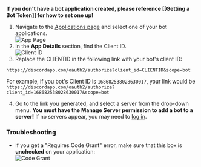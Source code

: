 **If you don't have a bot application created, please reference [[Getting a Bot Token]] for how to set one up!**

1. Navigate to the [Applications page](https://discordapp.com/developers/applications/me) and select one of your bot applications.<br> ![App Page](http://i.imgur.com/YxZWndU.png)
2. In the **App Details** section, find the Client ID.<br> ![Client ID](http://i.imgur.com/tsI8nwD.png)
3. Replace the CLIENTID in the following link with your bot's client ID:
```
https://discordapp.com/oauth2/authorize?client_id=CLIENTID&scope=bot
```
For example, if you bot's Client ID is `168682538028630017`, your link would be `https://discordapp.com/oauth2/authorize?client_id=168682538028630017&scope=bot`

4. Go to the link you generated, and select a server from the drop-down menu. **You must have the Manage Server permission to add a bot to a server!** If no servers appear, you may need to [log in](https://discordapp.com/login).

### Troubleshooting
* If you get a "Requires Code Grant" error, make sure that this box is **unchecked** on your application: <br>![Code Grant](http://i.imgur.com/5uOq0Ad.png)